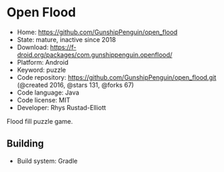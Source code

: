 # Open Flood

- Home: https://github.com/GunshipPenguin/open_flood
- State: mature, inactive since 2018
- Download: https://f-droid.org/packages/com.gunshippenguin.openflood/
- Platform: Android
- Keyword: puzzle
- Code repository: https://github.com/GunshipPenguin/open_flood.git (@created 2016, @stars 131, @forks 67)
- Code language: Java
- Code license: MIT
- Developer: Rhys Rustad-Elliott

Flood fill puzzle game.

## Building

- Build system: Gradle
